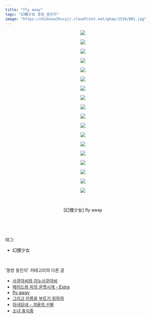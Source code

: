 ```yaml
---
title: "fly away"
tags: "幻捜少女 동방_동인지"
image: "https://d1xbsow2hxcyjr.cloudfront.net/ghap/1539/001.jpg"
---
```

<div class="article">
<p style="text-align: center; clear: none; float: none;"><img src="{{ site.imgserver10 }}/ghap/1539/001.jpg"/></p>
<p style="text-align: center; clear: none; float: none;"><img src="{{ site.imgserver10 }}/ghap/1539/002.jpg"/></p>
<p style="text-align: center; clear: none; float: none;"><img src="{{ site.imgserver10 }}/ghap/1539/003.jpg"/></p>
<p style="text-align: center; clear: none; float: none;"><img src="{{ site.imgserver10 }}/ghap/1539/004.jpg"/></p>
<p style="text-align: center; clear: none; float: none;"><img src="{{ site.imgserver10 }}/ghap/1539/005.jpg"/></p>
<p style="text-align: center; clear: none; float: none;"><img src="{{ site.imgserver10 }}/ghap/1539/006.jpg"/></p>
<p style="text-align: center; clear: none; float: none;"><img src="{{ site.imgserver10 }}/ghap/1539/007.jpg"/></p>
<p style="text-align: center; clear: none; float: none;"><img src="{{ site.imgserver10 }}/ghap/1539/008.jpg"/></p>
<p style="text-align: center; clear: none; float: none;"><img src="{{ site.imgserver10 }}/ghap/1539/009.jpg"/></p>
<p style="text-align: center; clear: none; float: none;"><img src="{{ site.imgserver10 }}/ghap/1539/010.jpg"/></p>
<p style="text-align: center; clear: none; float: none;"><img src="{{ site.imgserver10 }}/ghap/1539/011.jpg"/></p>
<p style="text-align: center; clear: none; float: none;"><img src="{{ site.imgserver10 }}/ghap/1539/012.jpg"/></p>
<p style="text-align: center; clear: none; float: none;"><img src="{{ site.imgserver10 }}/ghap/1539/013.jpg"/></p>
<p style="text-align: center; clear: none; float: none;"><img src="{{ site.imgserver10 }}/ghap/1539/014.jpg"/></p>
<p style="text-align: center; clear: none; float: none;"><img src="{{ site.imgserver10 }}/ghap/1539/015.jpg"/></p>
<p style="text-align: center; clear: none; float: none;"><img src="{{ site.imgserver10 }}/ghap/1539/016.jpg"/></p>
<p style="text-align: center; clear: none; float: none;"><img src="{{ site.imgserver10 }}/ghap/1539/017.jpg"/></p>
<p style="text-align: center; clear: none; float: none;"><img src="{{ site.imgserver10 }}/ghap/1539/018.jpg"/></p>
<p style="text-align: center; clear: none; float: none;"><br/></p>
<p style="text-align: center; clear: none; float: none;">[幻捜少女] fly away</p>
<p><br/></p>
</div><br/>
<div class="tagTrail">
<p>태그: </p>
<ul>
<li>幻捜少女</li>
</ul>
</div><br/>
<div class="another">
<p>'동방 동인지' 카테고리의 다른 글</p>
<ul>
<li><a href="/ghap_1542">사쿠야씨와 이누사쿠야씨</a></li>
<li><a href="/ghap_1541">메이드와 피의 운명시계 - Extra</a></li>
<li><a href="/ghap_1539">fly away</a></li>
<li><a href="/ghap_1538">그리고 이름을 부르기 위하여</a></li>
<li><a href="/ghap_1537">아네모네 - 겨울의 선물</a></li>
<li><a href="/ghap_1536">소녀 휴식중</a></li>
</ul>
</div><br/>
<div class="cb_module cb_fluid">
<div class="cb_wrt cb_profile">
</div><!-- commentList close -->
</div><br/>

